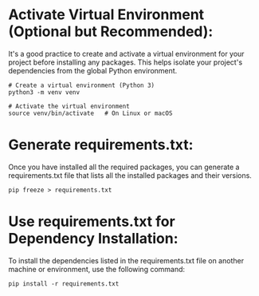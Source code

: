 # Activate Virtual Environment (Optional but Recommended):
It's a good practice to create and activate a virtual environment for your project before installing any packages. This helps isolate your project's dependencies from the global Python environment.
```
# Create a virtual environment (Python 3)
python3 -m venv venv

# Activate the virtual environment
source venv/bin/activate   # On Linux or macOS
```

# Generate requirements.txt:
Once you have installed all the required packages, you can generate a requirements.txt file that lists all the installed packages and their versions.
```
pip freeze > requirements.txt
```

# Use requirements.txt for Dependency Installation:
To install the dependencies listed in the requirements.txt file on another machine or environment, use the following command:
```
pip install -r requirements.txt
```
